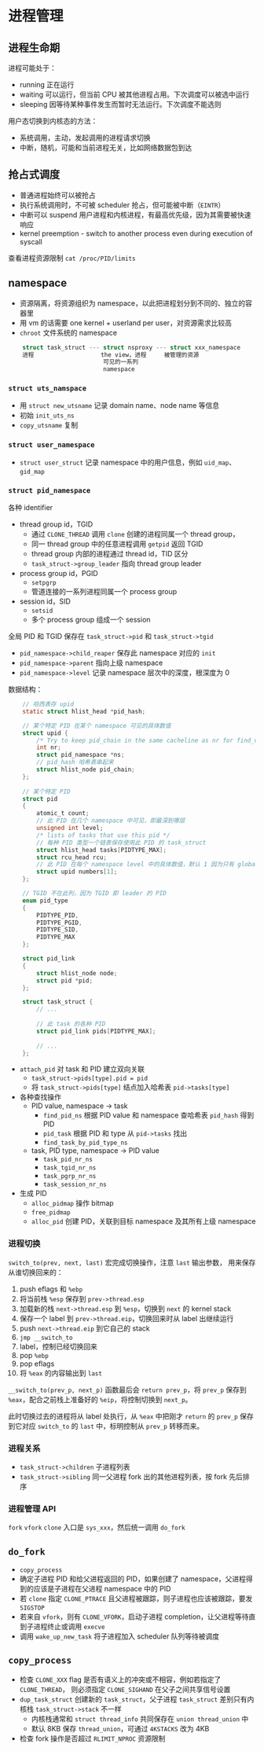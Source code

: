# 进程管理

## 进程生命期
进程可能处于：
* running 正在运行
* waiting 可以运行，但当前 CPU 被其他进程占用。下次调度可以被选中运行
* sleeping 因等待某种事件发生而暂时无法运行。下次调度不能选则

用户态切换到内核态的方法：
* 系统调用，主动，发起调用的进程请求切换
* 中断，随机，可能和当前进程无关，比如网络数据包到达

## 抢占式调度
* 普通进程始终可以被抢占
* 执行系统调用时，不可被 scheduler 抢占，但可能被中断（`EINTR`）
* 中断可以 suspend 用户进程和内核进程，有最高优先级，因为其需要被快速响应
* kernel preemption - switch to another process even during execution of syscall

查看进程资源限制 `cat /proc/PID/limits`

## namespace
- 资源隔离，将资源组织为 namespace，以此把进程划分到不同的、独立的容器里
- 用 vm 的话需要 one kernel + userland per user，对资源需求比较高
- `chroot` 文件系统的 namespace

```C
    struct task_struct --- struct nsproxy --- struct xxx_namespace
    进程                   the view，进程     被管理的资源
                           可见的一系列
                           namespace
```

### `struct uts_namspace`
- 用 `struct new_utsname` 记录 domain name、node name 等信息
- 初始 `init_uts_ns`
- `copy_utsname` 复制

### `struct user_namespace`
- `struct user_struct` 记录 namespace 中的用户信息，例如 `uid_map`、`gid_map`

### `struct pid_namespace`
各种 identifier
- thread group id，TGID
  - 通过 `CLONE_THREAD` 调用 `clone` 创建的进程同属一个 thread group，
  - 同一 thread group 中的任意进程调用 `getpid` 返回 TGID
  - thread group 内部的进程通过 thread id，TID 区分
  - `task_struct->group_leader` 指向 thread group leader
- process group id，PGID
  - `setpgrp`
  - 管道连接的一系列进程同属一个 process group
- session id，SID
  - `setsid`
  - 多个 process group 组成一个 session

全局 PID 和 TGID 保存在 `task_struct->pid` 和 `task_struct->tgid`

- `pid_namespace->child_reaper` 保存此 namespace 对应的 `init`
- `pid_namespace->parent` 指向上级 namespace
- `pid_namespace->level` 记录 namespace 层次中的深度，根深度为 0

数据结构：
```C
    // 哈西表存 upid
    static struct hlist_head *pid_hash;

    // 某个特定 PID 在某个 namespace 可见的具体数值
    struct upid {
    	/* Try to keep pid_chain in the same cacheline as nr for find_vpid */
    	int nr;
    	struct pid_namespace *ns;
        // pid_hash 哈希表串起来
    	struct hlist_node pid_chain;
    };
    
    // 某个特定 PID
    struct pid
    {
    	atomic_t count;
        // 此 PID 在几个 namespace 中可见，即最深到哪层
    	unsigned int level;
    	/* lists of tasks that use this pid */
        // 每种 PID 类型一个链表保存使用此 PID 的 task_struct
    	struct hlist_head tasks[PIDTYPE_MAX];
    	struct rcu_head rcu;
        // 此 PID 在每个 namespace level 中的具体数值，默认 1 因为只有 global namespace 深度为 0
    	struct upid numbers[1];
    };

    // TGID 不在此列，因为 TGID 即 leader 的 PID
    enum pid_type
    {
    	PIDTYPE_PID,
    	PIDTYPE_PGID,
    	PIDTYPE_SID,
    	PIDTYPE_MAX
    };

    struct pid_link
    {
        struct hlist_node node;
        struct pid *pid;
    };

    struct task_struct {
        // ...
    
        // 此 task 的各种 PID
    	struct pid_link pids[PIDTYPE_MAX];
    
        // ...
    };
```

- `attach_pid` 对 task 和 PID 建立双向关联
  - `task_struct->pids[type].pid = pid`
  - 将 `task_struct->pids[type]` 结点加入哈希表 `pid->tasks[type]`
- 各种查找操作
  - PID value, namespace -> task
    - `find_pid_ns` 根据 PID value 和 namespace 查哈希表 `pid_hash` 得到 PID
    - `pid_task` 根据 PID 和 type 从 `pid->tasks` 找出
    - `find_task_by_pid_type_ns`
  - task, PID type, namespace -> PID value
    - `task_pid_nr_ns`
    - `task_tgid_nr_ns`
    - `task_pgrp_nr_ns`
    - `task_session_nr_ns`
- 生成 PID
  - `alloc_pidmap` 操作 bitmap
  - `free_pidmap`
  - `alloc_pid` 创建 PID，关联到目标 namespace 及其所有上级 namespace



### 进程切换
`switch_to(prev, next, last)` 宏完成切换操作，注意 `last` 输出参数，
用来保存从谁切换回来的：

1. push eflags 和 `%ebp` 
2. 将当前栈 `%esp` 保存到 `prev->thread.esp`
3. 加载新的栈 `next->thread.esp` 到 `%esp`，切换到 `next` 的 kernel stack
4. 保存一个 label 到 `prev->thread.eip`，切换回来时从 label 出继续运行
5. push `next->thread.eip` 到它自己的 stack
6. `jmp __switch_to`
7. label，控制已经切换回来
  1. pop `%ebp`
  2. pop eflags
  3. 将 `%eax` 的内容输出到 `last`

`__switch_to(prev_p, next_p)` 函数最后会 `return prev_p`，将 `prev_p`
保存到 `%eax`，配合之前栈上准备好的 `%eip`，将控制切换到 `next_p`。

此时切换过去的进程将从 label 处执行，从 `%eax` 中把刚才 `return` 的
`prev_p` 保存到它对应 `switch_to` 的 `last` 中，标明控制从 `prev_p` 转移而来。


### 进程关系
- `task_struct->children` 子进程列表
- `task_struct->sibling` 同一父进程 fork 出的其他进程列表，按 fork 先后排序


### 进程管理 API
`fork` `vfork` `clone` 入口是 `sys_xxx`，然后统一调用 `do_fork`

## `do_fork`
- `copy_process`
- 确定子进程 PID 和给父进程返回的 PID，如果创建了 namespace，父进程得到的应该是子进程在父进程 namespace 中的 PID
- 若 `clone` 指定 `CLONE_PTRACE` 且父进程被跟踪，则子进程也应该被跟踪，要发 `SIGSTOP`
- 若来自 `vfork`，则有 `CLONE_VFORK`，启动子进程 completion，让父进程等待直到子进程终止或调用 `execve`
- 调用 `wake_up_new_task` 将子进程加入 scheduler 队列等待被调度

## `copy_process`
- 检查 `CLONE_XXX` flag 是否有语义上的冲突或不相容，例如若指定了 `CLONE_THREAD`，
则必须指定 `CLONE_SIGHAND` 在父子之间共享信号设置
- `dup_task_struct` 创建新的 `task_struct`，父子进程 `task_struct` 差别只有内核栈 `task_struct->stack` 不一样
  - 内核栈通常和 `struct thread_info` 共同保存在 `union thread_union` 中
  - 默认 8KB 保存 `thread_union`，可通过 `4KSTACKS` 改为 4KB
- 检查 fork 操作是否超过 `RLIMIT_NPROC` 资源限制

